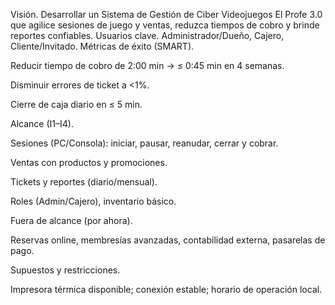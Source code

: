 Visión. Desarrollar un Sistema de Gestión de Ciber Videojuegos El Profe 3.0 que agilice sesiones de juego y ventas, reduzca tiempos de cobro y brinde reportes confiables.
Usuarios clave. Administrador/Dueño, Cajero, Cliente/Invitado.
Métricas de éxito (SMART).

Reducir tiempo de cobro de 2:00 min → ≤ 0:45 min en 4 semanas.

Disminuir errores de ticket a <1%.

Cierre de caja diario en ≤ 5 min.

Alcance (I1–I4).

Sesiones (PC/Consola): iniciar, pausar, reanudar, cerrar y cobrar.

Ventas con productos y promociones.

Tickets y reportes (diario/mensual).

Roles (Admin/Cajero), inventario básico.

Fuera de alcance (por ahora).

Reservas online, membresías avanzadas, contabilidad externa, pasarelas de pago.

Supuestos y restricciones.

Impresora térmica disponible; conexión estable; horario de operación local.
